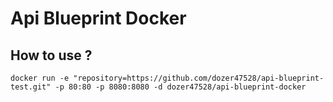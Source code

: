 Api Blueprint Docker
=================

## How to use ?
`docker run -e "repository=https://github.com/dozer47528/api-blueprint-test.git" -p 80:80 -p 8080:8080 -d dozer47528/api-blueprint-docker`

